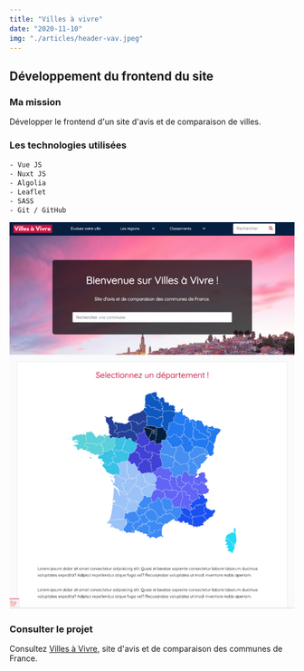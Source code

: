 ```yaml
---
title: "Villes à vivre"
date: "2020-11-10"
img: "./articles/header-vav.jpeg"
---
```


## Développement du frontend du site

### Ma mission

Développer le frontend d'un site d'avis et de comparaison de villes.

### Les technologies utilisées

    - Vue JS
    - Nuxt JS
    - Algolia
    - Leaflet
    - SASS
    - Git / GitHub

![villes à vivre](./img-vav/accueil-vav.jpeg)

### Consulter le projet

Consultez [Villes à Vivre](https://www.villesavivre.fr/ "Consulter Villes à Vivre"), site d'avis et de comparaison des communes de France.
